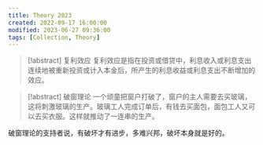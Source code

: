 ```yaml
---
title: Theory 2023
created: 2022-09-17 16:00:00
modified: 2023-06-27 09:36:00
tags: [Collection, Theory]
---
```


> [!abstract] 复利效应
> 复利效应是指在投资或借贷中，利息收入或利息支出连续地被重新投资或计入本金后，所产生的利息收益或利息支出不断增加的效应。

> [!abstract] 破窗理论
> 一个顽童把窗户打破了，窗户的主人需要去买玻璃，这将刺激玻璃的生产。玻璃工人完成订单后，有钱去买面包，面包工人又可以去买衣服。这样就推动了一连串的生产。

破窗理论的支持者说，有破坏才有进步，多难兴邦，破坏本身就是好的。
